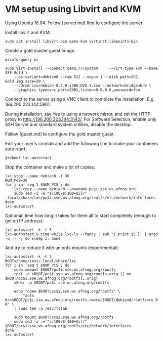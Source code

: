 # VM setup using Libvirt and KVM

Using Ubuntu 16.04. Follow [server.md] first to configure the server.

Install libvirt and KVM:

	sudo apt install libvirt-bin qemu-kvm virtinst libosinfo-bin

Create a gold master guest image:

	osinfo-query os

	sudo virt-install --connect qemu:///system     --virt-type kvm --name SSE-Gold \
		--os-variant=debian8 --ram 512 --vcpus 1 --disk path=SSE-Gold.img,size=20 \
		--cdrom iso/debian-8.4.0-i386-DVD-1.iso --network=bridge=br0 \
		--graphics type=vnc,port=5901,listen=0.0.0.0,password=foo

Connect to the server using a VNC client to complete the installation. E.g. 196.200.223.144:5901.

During installation, say Yes to using a network mirror, and set the HTTP proxy to
http://196.200.223.144:3142/. For Software Selection, enable only SSH Server and
standard system utilities, disable the desktop.

Follow [guest.md] to configure the gold master guest.

Edit your user's crontab and add the following line to make your containers auto-start:

	@reboot lxc-autostart

Stop the container and make a lot of copies:

	lxc-stop --name debian8 -t 30
	NUM_PCS=30
	for i in `seq 1 $NUM_PCS`; do
		lxc-copy --name debian8 --newname pc$i.sse.ws.afnog.org
		sudo sed -i -e "s/100/$[100+$i]/" .local/share/lxc/pc$i.sse.ws.afnog.org/rootfs/etc/network/interfaces
	done
	lxc-autostart

Optional: time how long it takes for them all to start completely (enough to get an IP address):

	lxc-autostart -k -t 5
	lxc-autostart & time while lxc-ls --fancy | awk '{ print $5 }' | grep -q -- -; do sleep 1; done

And try to reduce it with unionfs mounts (experimental):

	lxc-autostart -k -t 5
	ROOT=/home/inst/.local/share/lxc
	for i in `seq 1 $NUM_PCS`; do
		sudo umount $ROOT/pc$i.sse.ws.afnog.org/rootfs
		test -d $ROOT/pc$i.sse.ws.afnog.org/rootfs.orig || mv $ROOT/pc$i.sse.ws.afnog.org/rootfs{,.orig}
		mkdir -p $ROOT/pc$i.sse.ws.afnog.org/rootfs

		echo "none $ROOT/pc$i.sse.ws.afnog.org/rootfs" \
			"aufs br=$ROOT/pc$i.sse.ws.afnog.org/rootfs.rw=rw:$ROOT/debian8/rootfs=ro 0 0" \
		| sudo tee -a /etc/fstab

		sudo mount $ROOT/pc$i.sse.ws.afnog.org/rootfs
		sudo sed -i -e "s/100/$[100+$i]/" $ROOT/pc$i.sse.ws.afnog.org/rootfs/etc/network/interfaces
	done
	lxc-autostart

